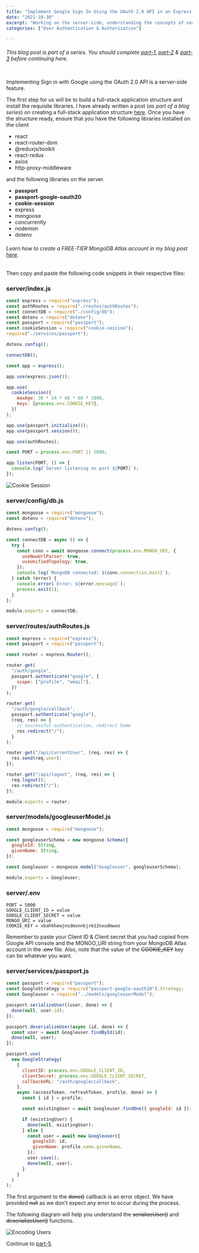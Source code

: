 ```yaml
---
title: "Implement Google Sign In Using the OAuth 2.0 API in an Express + React Application - Part-4"
date: "2021-10-30"
excerpt: "Working on the server-side, understanding the concepts of serializeUser(), deserializeUser() and cookie-session"
categories: ["User Authentication & Authorization"]

---
```


###### This blog post is part of a series. You should complete [part-1](https://hemanta.io/implement-google-sign-in-using-oauth2.0-api-in-an-express-and-react-application-part-1/), [part-2](https://hemanta.io/implement-google-sign-in-using-the-oauth2.0-api-in-an-express-and-react-application-part-2/) & [part-3](https://hemanta.io/implement-google-sign-in-using-the-oauth2.0-api-in-an-express-and-react-application-part-3/) before continuing here.

```toc

```

Implementing Sign in with Google using the OAuth 2.0 API is a server-side feature.

The first step for us will be to build a full-stack application structure and install the requisite libraries. I have already written a post (_as part of a blog series_) on creating a full-stack application structure [here](https://hemanta.io/implement-user-authentication-and-authorization-in-a-mern-stack-application-part-2/). Once you have the structure ready, ensure that you have the following libraries installed on the client

- react
- react-router-dom
- @reduxjs/toolkit
- react-redux
- axios
- http-proxy-middleware

and the following libraries on the server.

- **passport**
- **passport-google-oauth20**
- **cookie-session**
- express
- mongoose
- concurrently
- nodemon
- dotenv

###### Learn how to create a FREE-TIER MongoDB Atlas account in my blog post [here](https://hemanta.io/implement-jwt-based-user-authentication-in-a-mern-stack-app-part-6/).

Then copy and paste the following code snippets in their respective files:

### server/index.js

```js:title=server/index.js {numberLines}
const express = require("express");
const authRoutes = require("./routes/authRoutes");
const connectDB = require("./config/db");
const dotenv = require("dotenv");
const passport = require("passport");
const cookieSession = require("cookie-session");
require("./services/passport");

dotenv.config();

connectDB();

const app = express();

app.use(express.json());

app.use(
  cookieSession({
    maxAge: 30 * 24 * 60 * 60 * 1000,
    keys: [process.env.COOKIE_KEY],
  })
);

app.use(passport.initialize());
app.use(passport.session());

app.use(authRoutes);

const PORT = process.env.PORT || 5000;

app.listen(PORT, () => {
  console.log(`Server listening on port ${PORT}`);
});
```

![Cookie Session](../images/passport/cookieSession.png)

### server/config/db.js

```js:title=server/config/db.js {numberLines}
const mongoose = require("mongoose");
const dotenv = require("dotenv");

dotenv.config();

const connectDB = async () => {
  try {
    const conn = await mongoose.connect(process.env.MONGO_URI, {
      useNewUrlParser: true,
      useUnifiedTopology: true,
    });
    console.log(`MongoDB connected: ${conn.connection.host}`);
  } catch (error) {
    console.error(`Error: ${error.message}`);
    process.exit(1);
  }
};

module.exports = connectDB;
```

### server/routes/authRoutes.js

```js:title=server/routes/authRoutes.js {numberLines}
const express = require("express");
const passport = require("passport");

const router = express.Router();

router.get(
  "/auth/google",
  passport.authenticate("google", {
    scope: ["profile", "email"],
  })
);

router.get(
  "/auth/google/callback",
  passport.authenticate("google"),
  (req, res) => {
    // successful authentication, redirect home
    res.redirect("/");
  }
);

router.get("/api/currentUser", (req, res) => {
  res.send(req.user);
});

router.get("/api/logout", (req, res) => {
  req.logout();
  res.redirect("/");
});

module.exports = router;
```

### server/models/googleuserModel.js

```js:title=server/models/googleuserModel.js {numberLines}
const mongoose = require("mongoose");

const googleuserSchema = new mongoose.Schema({
  googleId: String,
  givenName: String,
});

const Googleuser = mongoose.model("Googleuser", googleuserSchema);

module.exports = Googleuser;
```

### server/.env

```sh:title=server/.env {numberLines}
PORT = 5000
GOOGLE_CLIENT_ID = value
GOOGLE_CLIENT_SECRET = value
MONGO_URI = value
COOKIE_KEY = xbahkhewjnsdmvnnkjrm12nxudmwoo
```

Remember to paste your Client ID & Client secret that you had copied from Google API console and the MONGO_URI string from your MongoDB Atlas account in the ~~.env~~ file. Also, note that the value of the ~~COOKIE_KEY~~ key can be whatever you want.

### server/services/passport.js

```js:title=server/services/passport.js {numberLines, 6-6, 11-11, 27-27, 34-34}
const passport = require("passport");
const GoogleStrategy = require("passport-google-oauth20").Strategy;
const Googleuser = require("../models/googleuserModel");

passport.serializeUser((user, done) => {
  done(null, user.id);
});

passport.deserializeUser(async (id, done) => {
  const user = await Googleuser.findById(id);
  done(null, user);
});

passport.use(
  new GoogleStrategy(
    {
      clientID: process.env.GOOGLE_CLIENT_ID,
      clientSecret: process.env.GOOGLE_CLIENT_SECRET,
      callbackURL: "/auth/google/callback",
    },
    async (accessToken, refreshToken, profile, done) => {
      const { id } = profile;

      const existingUser = await Googleuser.findOne({ googleId: id });

      if (existingUser) {
        done(null, existingUser);
      } else {
        const user = await new Googleuser({
          googleId: id,
          givenName: profile.name.givenName,
        });
        user.save();
        done(null, user);
      }
    }
  )
);
```

The first argument to the ~~done()~~ callback is an error object. We have provided ~~null~~ as we don't expect any error to occur during the process.

The following diagram will help you understand the ~~serializeUser()~~ and ~~deserializeUser()~~ functions.

![Encoding Users](../images/passport/encodingUsers.png)

Continue to [part-5](https://hemanta.io/implement-google-sign-in-using-the-oauth2.0-api-in-an-express-and-react-application-part-5/).
